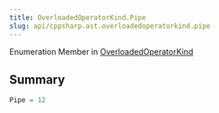 ```yaml
---
title: OverloadedOperatorKind.Pipe
slug: api/cppsharp.ast.overloadedoperatorkind.pipe
---
```

Enumeration Member in [OverloadedOperatorKind](/api/cppsharp/ast/overloadedoperatorkind)

## Summary



```csharp
Pipe = 12
```

